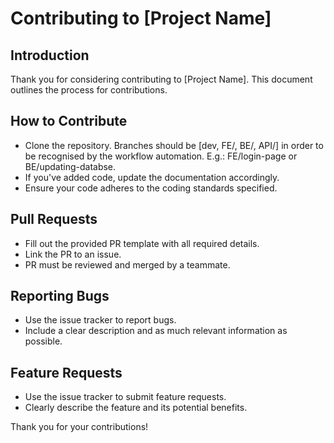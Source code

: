 # Contributing to [Project Name]

## Introduction
Thank you for considering contributing to [Project Name]. This document outlines the process for contributions.

## How to Contribute
- Clone the repository. Branches should be [dev, FE/, BE/, API/] in order to be recognised by the workflow automation. E.g.: FE/login-page or BE/updating-databse.
- If you've added code, update the documentation accordingly.
- Ensure your code adheres to the coding standards specified.

## Pull Requests
- Fill out the provided PR template with all required details.
- Link the PR to an issue.
- PR must be reviewed and merged by a teammate.

## Reporting Bugs
- Use the issue tracker to report bugs.
- Include a clear description and as much relevant information as possible.

## Feature Requests
- Use the issue tracker to submit feature requests.
- Clearly describe the feature and its potential benefits.


Thank you for your contributions!
